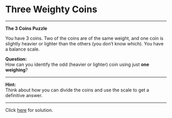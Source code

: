 # Three Weighty Coins

---

**The 3 Coins Puzzle**

You have 3 coins. Two of the coins are of the same weight, and one coin is slightly heavier or lighter than the others (you don’t know which). You have a balance scale.

**Question:**  
How can you identify the odd (heavier or lighter) coin using just **one weighing**?

---

**Hint:**  
Think about how you can divide the coins and use the scale to get a definitive answer.

---

Click [here](three-coins.001.sol.md) for solution.
